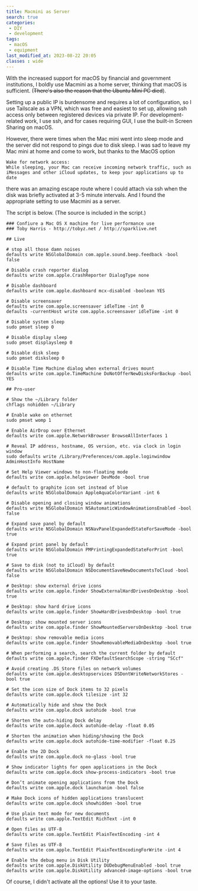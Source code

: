 ```yaml
---
title: Macmini as Server
search: true
categories:
 - DIY
 - development
tags:
 - macOS
 - equipment
last_modified_at: 2023-08-22 20:05
classes : wide
---
```


With the increased support for macOS by financial and government institutions, I boldly use Macmini as a home server, thinking that macOS is sufficient. (~~There's also the reason that the Ubuntu Mini PC died~~).

Setting up a public IP is burdensome and requires a lot of configuration, so I use Tailscale as a VPN, which was free and easiest to set up, allowing ssh access only between registered devices via private IP. For development-related work, I use ssh, and for cases requiring GUI, I use the built-in Screen Sharing on macOS. 

However, there were times when the Mac mini went into sleep mode and the server did not respond to pings due to disk sleep.  I was sad to leave my Mac mini at home and come to work, but thanks to the MacOS option

```
Wake for network access:
While sleeping, your Mac can receive incoming network traffic, such as iMessages and other iCloud updates, to keep your applications up to date
```

there was an amazing escape route where I could attach via ssh when the disk was briefly activated at 3-5 minute intervals. And I found the appropriate setting to use Macmini as a server.

The script is below. (The source is included in the script.)


```
### Confiure a Mac OS X machine for live performance use
### Toby Harris - http://tobyz.net / http://sparklive.net

## Live

# stop all those damn noises
defaults write NSGlobalDomain com.apple.sound.beep.feedback -bool false

# Disable crash reporter dialog
defaults write com.apple.CrashReporter DialogType none

# Disable dashboard
defaults write com.apple.dashboard mcx-disabled -boolean YES

# Disable screensaver
defaults write com.apple.screensaver idleTime -int 0
defaults -currentHost write com.apple.screensaver idleTime -int 0

# Disable system sleep
sudo pmset sleep 0

# Disable display sleep
sudo pmset displaysleep 0

# Disable disk sleep
sudo pmset disksleep 0

# Disable Time Machine dialog when external drives mount
defaults write com.apple.TimeMachine DoNotOfferNewDisksForBackup -bool YES

## Pro-user

# Show the ~/Library folder
chflags nohidden ~/Library

# Enable wake on ethernet
sudo pmset womp 1

# Enable AirDrop over Ethernet
defaults write com.apple.NetworkBrowser BrowseAllInterfaces 1

# Reveal IP address, hostname, OS version, etc. via clock in login window
sudo defaults write /Library/Preferences/com.apple.loginwindow AdminHostInfo HostName

# Set Help Viewer windows to non-floating mode
defaults write com.apple.helpviewer DevMode -bool true

# default to graphite icon set instead of blue
defaults write NSGlobalDomain AppleAquaColorVariant -int 6

# Disable opening and closing window animations
defaults write NSGlobalDomain NSAutomaticWindowAnimationsEnabled -bool false

# Expand save panel by default
defaults write NSGlobalDomain NSNavPanelExpandedStateForSaveMode -bool true

# Expand print panel by default
defaults write NSGlobalDomain PMPrintingExpandedStateForPrint -bool true

# Save to disk (not to iCloud) by default
defaults write NSGlobalDomain NSDocumentSaveNewDocumentsToCloud -bool false

# Desktop: show external drive icons
defaults write com.apple.finder ShowExternalHardDrivesOnDesktop -bool true

# Desktop: show hard drive icons
defaults write com.apple.finder ShowHardDrivesOnDesktop -bool true

# Desktop: show mounted server icons
defaults write com.apple.finder ShowMountedServersOnDesktop -bool true

# Desktop: show removable media icons
defaults write com.apple.finder ShowRemovableMediaOnDesktop -bool true

# When performing a search, search the current folder by default
defaults write com.apple.finder FXDefaultSearchScope -string "SCcf"

# Avoid creating .DS_Store files on network volumes
defaults write com.apple.desktopservices DSDontWriteNetworkStores -bool true

# Set the icon size of Dock items to 32 pixels
defaults write com.apple.dock tilesize -int 32

# Automatically hide and show the Dock
defaults write com.apple.dock autohide -bool true

# Shorten the auto-hiding Dock delay
defaults write com.apple.dock autohide-delay -float 0.05

# Shorten the animation when hiding/showing the Dock
defaults write com.apple.dock autohide-time-modifier -float 0.25

# Enable the 2D Dock
defaults write com.apple.dock no-glass -bool true

# Show indicator lights for open applications in the Dock
defaults write com.apple.dock show-process-indicators -bool true

# Don’t animate opening applications from the Dock
defaults write com.apple.dock launchanim -bool false

# Make Dock icons of hidden applications translucent
defaults write com.apple.dock showhidden -bool true

# Use plain text mode for new documents
defaults write com.apple.TextEdit RichText -int 0

# Open files as UTF-8
defaults write com.apple.TextEdit PlainTextEncoding -int 4

# Save files as UTF-8
defaults write com.apple.TextEdit PlainTextEncodingForWrite -int 4

# Enable the debug menu in Disk Utility
defaults write com.apple.DiskUtility DUDebugMenuEnabled -bool true
defaults write com.apple.DiskUtility advanced-image-options -bool true
```


Of course, I didn't activate all the options! Use it to your taste.
